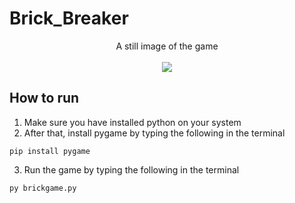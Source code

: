 # Brick_Breaker 

<p align="center">A still image of the game
<br>
<br>
<img src="https://i.imgur.com/G8CG5YE.png" />

</p>

## How to run

1. Make sure you have installed python on your system
2. After that, install pygame by typing the following in the terminal

```
pip install pygame
```
3. Run the game by typing  the following in the terminal

```
py brickgame.py
```
